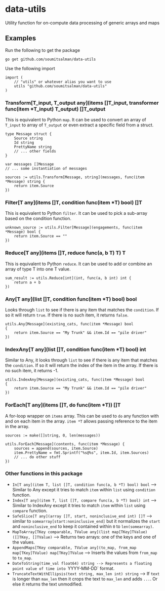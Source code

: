 # data-utils
Utility function for on-compute data processing of generic arrays and maps

## Examples
Run the following to get the package

```
go get github.com/soumitsalman/data-utils
```

Use the following import
```
import (    
    // "utils" or whatever alias you want to use
    utils "github.com/soumitsalman/data-utils"
)
```

### Transform[T_input, T_output any](items []T_input, transformer func(item *T_input) T_output) []T_output

This is equivalent to Python `map`. It can be used to convert an array of `T_input` to array of `T_output` or even extract a specific field from a struct.

```
type Message struct {
    Source string
    Id string
    PrettyName string
    // ... other fields
}

var messages []Message
// ... some instantiation of messages

sources := utils.Transform[Message, string](messages, func(item *Message) string { 
    return item.Source 
})
```

### Filter[T any](items []T, condition func(item *T) bool) []T

This is equivalent to Python `filter`. It can be used to pick a sub-array based on the condition function.

```
unknown_source := utils.Filter[Message](engagements, func(item *Message) bool {
	return item.Source == ""
})
```

### Reduce[T any](items []T, reduce func(a, b T) T) T

This is equivalent to Python `reduce`. It can be used to add or combine an array of type T into one T value.

```
sum_result := utils.Reduce[int](int, func(a, b int) int { 
    return a + b 
})
```

### Any[T any](list []T, condition func(item *T) bool) bool

Looks through `list` to see if there is any item that matches the `condition`. If so it will return `true`. If there is no such item, it returns `false`.

```
utils.Any[Message](existing_cats, func(item *Message) bool 
{ 
    return item.Source == "My Trunk" && item.Id == "pile driver" 
})
```

### IndexAny[T any](list []T, condition func(item *T) bool) int

Similar to Any, it looks through `list` to see if there is any item that matches the `condition`. If so it will return the index of the item in the array. If there is no such item, it returns -1.

```
utils.IndexAny[Message](existing_cats, func(item *Message) bool 
{ 
    return item.Source == "My Trunk" && item.Id == "pile driver" 
})
```

### ForEach[T any](items []T, do func(item *T)) []T

A for-loop wrapper on `items` array. This can be used to `do` any function with and on each item in the array. `item *T` allows passing reference to the item in the array.

```
sources := make([]string, 0, len(messages))

utils.ForEach[Message](contents, func(item *Message) {
	sources = append(sources, item.Source)
    item.PrettyName = fmt.Sprintf("%s@%s", item.Id, item.Sources)
    // ... do other stuff
})
```

### Other functions in this package

* `In[T any](item T, list []T, condition func(a, b *T) bool) bool` --> Similar to Any except it tries to match `item` within `list` using `condition` function.
* `Index[T any](item T, list []T, compare func(a, b *T) bool) int` --> Similar to IndexAny except it tries to match `item` within `list` using `compare` function.
* `SafeSlice[T any](array []T, start, noninclusive_end int) []T` --> similar to `somearray[start:noninclusive_end]` but it normalizes the `start` and `noninclusive_end` to keep it contained within `0` to `len(somearray)`.
* `MapToArray[TKey comparable, TValue any](list map[TKey]TValue) ([]TKey, []TValue)` --> Returns two arrays: one of the keys and one of the values.
* `AppendMaps[TKey comparable, TValue any](to_map, from_map map[TKey]TValue) map[TKey]TValue` --> Inserts the values from `from_map` to `to_map`.
* `DateToString(time_val float64) string --> Represents a floating point value of time into `YYYY-MM-DD` format.
* `TruncateTextWithEllipsis(text string, max_len int) string` --> If `text` is longer than `max_len` then it crops the text to `max_len` and adds `...`. Or else it returns the text unmodified.


